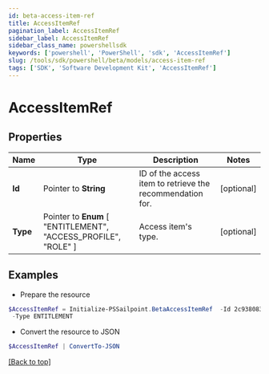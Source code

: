 ```yaml
---
id: beta-access-item-ref
title: AccessItemRef
pagination_label: AccessItemRef
sidebar_label: AccessItemRef
sidebar_class_name: powershellsdk
keywords: ['powershell', 'PowerShell', 'sdk', 'AccessItemRef'] 
slug: /tools/sdk/powershell/beta/models/access-item-ref
tags: ['SDK', 'Software Development Kit', 'AccessItemRef']
---
```



# AccessItemRef

## Properties

Name | Type | Description | Notes
------------ | ------------- | ------------- | -------------
**Id** |  Pointer to **String** | ID of the access item to retrieve the recommendation for. | [optional] 
**Type** |  Pointer to  **Enum** [  "ENTITLEMENT",    "ACCESS_PROFILE",    "ROLE" ] | Access item's type. | [optional] 

## Examples

- Prepare the resource
```powershell
$AccessItemRef = Initialize-PSSailpoint.BetaAccessItemRef  -Id 2c938083633d259901633d2623ec0375 `
 -Type ENTITLEMENT
```

- Convert the resource to JSON
```powershell
$AccessItemRef | ConvertTo-JSON
```


[[Back to top]](#) 

